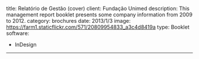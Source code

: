 title: Relatório de Gestão (cover)
client: Fundação Unimed
description: This management report booklet presents some company information from 2009 to 2012.
category: brochures
date: 2013/1/3
image: https://farm1.staticflickr.com/571/20809954833_a3c4d8419a
type: Booklet
software:
- InDesign
---
